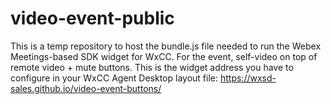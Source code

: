 # video-event-public

This is a temp repository to host the bundle.js file needed to run the Webex Meetings-based SDK widget for WxCC. For the event, self-video on top of remote video + mute buttons.
This is the widget address you have to configure in your WxCC Agent Desktop layout file: https://wxsd-sales.github.io/video-event-buttons/
